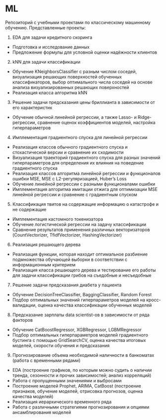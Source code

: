 # ML
Репозиторий с учебными проектами по классическому машинному обучению. Представленные проекты:
1. EDA для задачи кредитного скоринга
- Подготовка и исследование данных
- Предложение формулы для условной оценки надёжности клиентов 
2. kNN для задачи классификации
- Обучение KNeighborsClassifier с разным числом соседей, визуализация решающих поверхностей обученных классификаторов, выбор оптимального числа соседей на основе анализа визуализированных решающих поверхностей
- Реализация класса алгоритма kNN 
3. Решение задачи предсказания цены бриллианта в зависимости от его характеристик 
- Обучение обычной линейной регрессии, а также Lasso- и Ridge-регрессии, сравнение оценок коэффициентов моделей, настройка гиперпараметров
4. Имплементация градиентного спуска для линейной регрессии
- Реализация классов обычного градиентного спуска и стохастической версии и сравнение их сходимости
- Визуализация траекторий градиентного спуска для разных значений гиперпараметров для определения их влияния на поведение градиентного спуска
- Реализация классов алгоритма линейной регрессии и функционалов ошибки MSE, MSE с L2-регуляризацией, Huber’s Loss
- Обучение линейной регрессии с разными функционалами ошибки
- Имплементация алгоритма имитации отжига для оптимизации MSE линейной регрессии и сравнение с градиентным спуском 
5. Классификация твитов на содержащие информацию о катастрофе и не содержащие
- Имплементация кастомного токенизатора
- Обучение логистической регрессии на задачу классификации
- Сравнение результатов применения различных векторизаторов (CountVectorizer, TfidfVectorizer, HashingVectorizer)
6. Реализация решающего дерева
- Реализация функции, которая находит оптимальное разбиение подмножества обучающей выборки в соответствии с информационным критерием
- Реализация класса решающего дерева и тестирование его работы для задачи классификации грибов на съедобные и несъедобные
7. Решение задачи предсказания диабета у пациента
- Обучение DecisionTreeClassifier, BaggingClassifier, Random Forest
- Подбор оптимальных значений гиперпараметров моделей на кросс-валидации, оценка качества классификации обученных моделей
8. Предсказание зарплаты data scientist-ов в зависимости от ряда факторов
- Обучение CatBoostRegressor, XGBRegressor, LGBMRegressor
- Подбор оптимальных гиперпараметров моделей градиентного бустинга с помощью GridSearchCV, оценка качества итоговых моделей, скорости обучения и предсказания
9.	Прогнозирование объема необходимой наличности в банкоматах (работа с временными рядами)
- EDA (построение графиков, по которым можно судить о наличии тренда, сезонности и прочих зависимостей; анализ корреляций)
- Работа с пропущенными значениями и выбросами
- Построение моделей Prophet, ARIMA, CatBoost (построение признаков, обучение моделей, отрисовка прогнозов, оценка качества моделей)
- Реализация иерархического временного ряда
- Работа с различными стратегиями прогнозирования и опциями ансамблирования моделей
